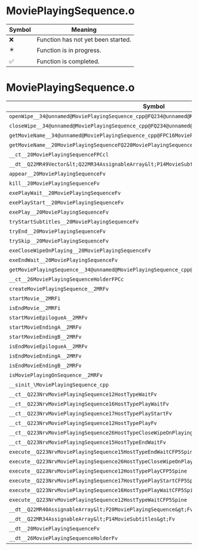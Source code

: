 # MoviePlayingSequence.o
| Symbol | Meaning 
| ------------- | ------------- 
| :x: | Function has not yet been started. 
| :eight_pointed_black_star: | Function is in progress. 
| :white_check_mark: | Function is completed. 


# MoviePlayingSequence.o
| Symbol | Decompiled? |
| ------------- | ------------- |
| `openWipe__34@unnamed@MoviePlayingSequence_cpp@FQ234@unnamed@MoviePlayingSequence_cpp@8WipeTypel` | :x: |
| `closeWipe__34@unnamed@MoviePlayingSequence_cpp@FQ234@unnamed@MoviePlayingSequence_cpp@8WipeTypel` | :x: |
| `getMovieName__34@unnamed@MoviePlayingSequence_cpp@FPC16MoviePlayingInfo` | :x: |
| `getMovieName__20MoviePlayingSequenceFQ220MoviePlayingSequence9MovieType` | :x: |
| `__ct__20MoviePlayingSequenceFPCcl` | :x: |
| `__dt__Q22MR49Vector&lt;Q22MR34AssignableArray&lt;P14MovieSubtitles&gt;&gt;Fv` | :x: |
| `appear__20MoviePlayingSequenceFv` | :x: |
| `kill__20MoviePlayingSequenceFv` | :x: |
| `exePlayWait__20MoviePlayingSequenceFv` | :x: |
| `exePlayStart__20MoviePlayingSequenceFv` | :x: |
| `exePlay__20MoviePlayingSequenceFv` | :x: |
| `tryStartSubtitles__20MoviePlayingSequenceFv` | :x: |
| `tryEnd__20MoviePlayingSequenceFv` | :x: |
| `trySkip__20MoviePlayingSequenceFv` | :x: |
| `exeCloseWipeOnPlaying__20MoviePlayingSequenceFv` | :x: |
| `exeEndWait__20MoviePlayingSequenceFv` | :x: |
| `getMoviePlayingSequence__34@unnamed@MoviePlayingSequence_cpp@Fi` | :x: |
| `__ct__26MoviePlayingSequenceHolderFPCc` | :x: |
| `createMoviePlayingSequence__2MRFv` | :x: |
| `startMovie__2MRFi` | :x: |
| `isEndMovie__2MRFi` | :x: |
| `startMovieEpilogueA__2MRFv` | :x: |
| `startMovieEndingA__2MRFv` | :x: |
| `startMovieEndingB__2MRFv` | :x: |
| `isEndMovieEpilogueA__2MRFv` | :x: |
| `isEndMovieEndingA__2MRFv` | :x: |
| `isEndMovieEndingB__2MRFv` | :x: |
| `isMoviePlayingOnSequence__2MRFv` | :x: |
| `__sinit_\MoviePlayingSequence_cpp` | :x: |
| `__ct__Q223NrvMoviePlayingSequence12HostTypeWaitFv` | :x: |
| `__ct__Q223NrvMoviePlayingSequence16HostTypePlayWaitFv` | :x: |
| `__ct__Q223NrvMoviePlayingSequence17HostTypePlayStartFv` | :x: |
| `__ct__Q223NrvMoviePlayingSequence12HostTypePlayFv` | :x: |
| `__ct__Q223NrvMoviePlayingSequence26HostTypeCloseWipeOnPlayingFv` | :x: |
| `__ct__Q223NrvMoviePlayingSequence15HostTypeEndWaitFv` | :x: |
| `execute__Q223NrvMoviePlayingSequence15HostTypeEndWaitCFP5Spine` | :x: |
| `execute__Q223NrvMoviePlayingSequence26HostTypeCloseWipeOnPlayingCFP5Spine` | :x: |
| `execute__Q223NrvMoviePlayingSequence12HostTypePlayCFP5Spine` | :x: |
| `execute__Q223NrvMoviePlayingSequence17HostTypePlayStartCFP5Spine` | :x: |
| `execute__Q223NrvMoviePlayingSequence16HostTypePlayWaitCFP5Spine` | :x: |
| `execute__Q223NrvMoviePlayingSequence12HostTypeWaitCFP5Spine` | :x: |
| `__dt__Q22MR40AssignableArray&lt;P20MoviePlayingSequence&gt;Fv` | :x: |
| `__dt__Q22MR34AssignableArray&lt;P14MovieSubtitles&gt;Fv` | :x: |
| `__dt__20MoviePlayingSequenceFv` | :x: |
| `__dt__26MoviePlayingSequenceHolderFv` | :x: |
